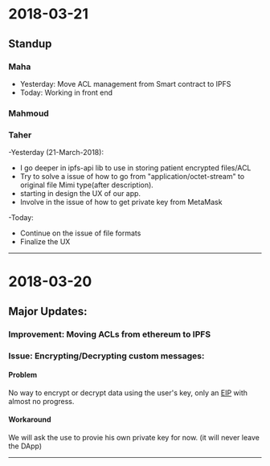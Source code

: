 # 2018-03-21

## Standup

### Maha
- Yesterday: Move ACL management from Smart contract to IPFS
- Today: Working in front end
### Mahmoud

### Taher
  -Yesterday (21-March-2018):
   - I go deeper in ipfs-api lib to use in storing patient encrypted files/ACL
   - Try to solve a issue of how to go from "application/octet-stream" to original file Mimi type(after description).
   - starting in design the UX of our app.
   - Involve in the issue of how to get private key from MetaMask 

  -Today:

   - Continue on the issue of file formats
   - Finalize the UX
---------------------

# 2018-03-20

## Major Updates:

### Improvement: Moving ACLs from ethereum to IPFS

### Issue: Encrypting/Decrypting custom messages:

#### Problem 
No way to encrypt or decrypt data using the user's key, only an [EIP](https://github.com/ethereum/EIPs/issues/130) with almost no progress.

#### Workaround
We will ask the use to provie his own private key for now. (it will never leave the DApp)

---------------------
